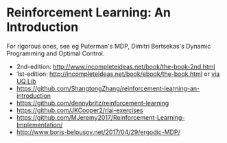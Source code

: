 # Reinforcement Learning: An Introduction

For rigorous ones, see eg
Puterman's MDP,
Dimitri Bertsekas's Dynamic Programming and Optimal Control.

* 2nd-edition: http://www.incompleteideas.net/book/the-book-2nd.html
* 1st-edition: http://incompleteideas.net/book/ebook/the-book.html or
[via UQ Lib](https://ebookcentral-proquest-com.ezproxy.library.uq.edu.au/lib/uql/detail.action?docID=3338821)
* https://github.com/ShangtongZhang/reinforcement-learning-an-introduction
* https://github.com/dennybritz/reinforcement-learning
* https://github.com/JKCooper2/rlai-exercises
* https://github.com/MJeremy2017/Reinforcement-Learning-Implementation/
* http://www.boris-belousov.net/2017/04/29/ergodic-MDP/
